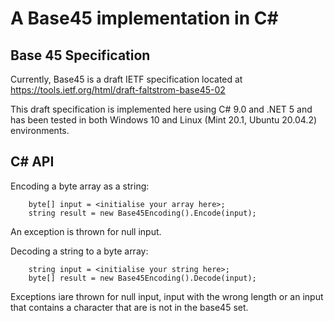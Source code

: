 # A Base45 implementation in C#
## Base 45 Specification
Currently, Base45 is a draft IETF specification located at https://tools.ietf.org/html/draft-faltstrom-base45-02

This draft specification is implemented here using C# 9.0 and .NET 5 and has been tested in both Windows 10 and Linux (Mint 20.1, Ubuntu 20.04.2) environments.

## C# API

Encoding a byte array as a string:

```
    byte[] input = <initialise your array here>;
    string result = new Base45Encoding().Encode(input);
```

An exception is thrown for null input.

Decoding a string to a byte array:

```
    string input = <initialise your string here>;
    byte[] result = new Base45Encoding().Decode(input);
```

Exceptions iare thrown for null input, input with the wrong length or an input that contains a character that are is not in the base45 set.

